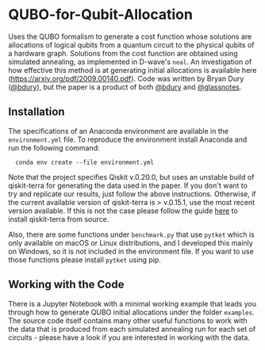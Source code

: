 # QUBO-for-Qubit-Allocation
Uses the QUBO formalism to generate a cost function whose solutions are allocations
of logical qubits from a quantum circuit to the physical qubits of a
hardware graph. Solutions from the cost function are obtained using simulated
annealing, as implemented in D-wave's `neal`. An investigation of how
effective this method is at generating initial allocations is available here (https://arxiv.org/pdf/2009.00140.pdf).
Code was written by Bryan Dury ([@bdury](https://github.com/bdury)), but the paper is a product of both [@bdury](https://github.com/bdury)
and [@glassnotes](https://github.com/glassnotes).

## Installation
The specifications of an Anaconda environment are available in the `environment.yml` file.
To reproduce the environment install Anaconda and run the following command:

```
  conda env create --file environment.yml
```

Note that the project specifies Qiskit v.0.20.0, but uses an unstable build of
qiskit-terra for generating the data used in the paper. If you don't want to try
and replicate our results, just follow the above instructions. Otherwise, if the current
available version of qiskit-terra is > v.0.15.1, use the most recent
version available. If this is not the case please follow the guide [here](https://qiskit.org/documentation/contributing_to_qiskit.html#building-from-source)
to install qiskit-terra from source.

Also, there are some functions under `benchmark.py` that use `pytket` which is
only available on macOS or Linux distributions, and I developed this mainly on
Windows, so it is not included in the environment file. If you want to use those
functions please install `pytket` using pip.

## Working with the Code
There is a Jupyter Notebook with a minimal working example that leads you through
how to generate QUBO initial allocations under the folder `examples`. The source
code itself contains many other useful functions to work with the data that is
produced from each simulated annealing run for each set of circuits - please have
a look if you are interested in working with the data.
